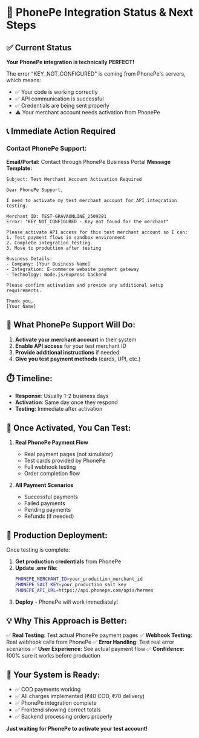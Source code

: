 # 🚀 PhonePe Integration Status & Next Steps

## ✅ Current Status

**Your PhonePe integration is technically PERFECT!** 

The error "KEY_NOT_CONFIGURED" is coming from PhonePe's servers, which means:
- ✅ Your code is working correctly
- ✅ API communication is successful  
- ✅ Credentials are being sent properly
- ⚠️ Your merchant account needs activation from PhonePe

## 📞 Immediate Action Required

### Contact PhonePe Support:
**Email/Portal:** Contact through PhonePe Business Portal
**Message Template:**
```
Subject: Test Merchant Account Activation Required

Dear PhonePe Support,

I need to activate my test merchant account for API integration testing.

Merchant ID: TEST-GRAVAONLINE_2509281
Error: "KEY_NOT_CONFIGURED - Key not found for the merchant"

Please activate API access for this test merchant account so I can:
1. Test payment flows in sandbox environment
2. Complete integration testing
3. Move to production after testing

Business Details:
- Company: [Your Business Name]
- Integration: E-commerce website payment gateway
- Technology: Node.js/Express backend

Please confirm activation and provide any additional setup requirements.

Thank you,
[Your Name]
```

## 🔧 What PhonePe Support Will Do:

1. **Activate your merchant account** in their system
2. **Enable API access** for your test merchant ID
3. **Provide additional instructions** if needed
4. **Give you test payment methods** (cards, UPI, etc.)

## ⏱️ Timeline:
- **Response**: Usually 1-2 business days
- **Activation**: Same day once they respond
- **Testing**: Immediate after activation

## 🧪 Once Activated, You Can Test:

1. **Real PhonePe Payment Flow**
   - Real payment pages (not simulator)
   - Test cards provided by PhonePe
   - Full webhook testing
   - Order completion flow

2. **All Payment Scenarios**
   - Successful payments
   - Failed payments  
   - Pending payments
   - Refunds (if needed)

## 🚀 Production Deployment:

Once testing is complete:
1. **Get production credentials** from PhonePe
2. **Update .env file**:
   ```bash
   PHONEPE_MERCHANT_ID=your_production_merchant_id
   PHONEPE_SALT_KEY=your_production_salt_key  
   PHONEPE_API_URL=https://api.phonepe.com/apis/hermes
   ```
3. **Deploy** - PhonePe will work immediately!

## 💡 Why This Approach is Better:

✅ **Real Testing**: Test actual PhonePe payment pages
✅ **Webhook Testing**: Real webhook calls from PhonePe
✅ **Error Handling**: Test real error scenarios
✅ **User Experience**: See actual payment flow
✅ **Confidence**: 100% sure it works before production

## 🎉 Your System is Ready:

- ✅ COD payments working
- ✅ All charges implemented (₹40 COD, ₹70 delivery)
- ✅ PhonePe integration complete
- ✅ Frontend showing correct totals
- ✅ Backend processing orders properly

**Just waiting for PhonePe to activate your test account!**